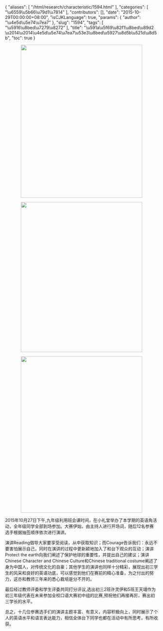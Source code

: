{
    "aliases": [
        "/html/research/characteristic/1594.html"
    ],
    "categories": [
        "\u6559\u5b66\u79d1\u7814"
    ],
    "contributors": [],
    "date": "2015-10-29T00:00:00+08:00",
    "isCJKLanguage": true,
    "params": {
        "author": "\u4e5d\u5e74\u7ea7"
    },
    "slug": "1594",
    "tags": [
        "\u5916\u8bed\u7279\u8272"
    ],
    "title": "\u591a\u5f69\u82f1\u8bed\u89d2                     \u2014\u2014\u4e5d\u5e74\u7ea7\u53e3\u8bed\u5927\u8d5b\u521d\u8d5b",
    "toc": true
}


<img
    src="https://cdn.tfls.online/mirror/full/017656ff5077381d5361fec0741b0637ec0d80e2.jpg"
    style="display:block;margin-left:auto;margin-right:auto;"
    decoding="async"
    fetchpriority="auto"
    loading="lazy"
    height="505"
    width="400"
/>





<img
    src="https://cdn.tfls.online/mirror/full/38d28cc317cff92b9580ede3c3cbd4ac318c5f48.jpg"
    style="display:block;margin-left:auto;margin-right:auto;"
    decoding="async"
    fetchpriority="auto"
    loading="lazy"
    height="495"
    width="400"
/>





<img
    src="https://cdn.tfls.online/mirror/full/0daf66ad3f65a52fca7669ce3f718de62420530d.jpg"
    style="display:block;margin-left:auto;margin-right:auto;"
    decoding="async"
    fetchpriority="auto"
    loading="lazy"
    height="516"
    width="400"
/>







2015年10月27日下午,九年级利用班会课时间，在小礼堂举办了本学期的英语角活动，全年级同学全部到场参加。大赛伊始，由主持人进行开场词，随后12名参赛选手根据抽签顺序依次进行演讲。




演讲Reading倡导大家要享受阅读，从中获取知识；而Courage告诉我们：永远不要害怕展示自己，同时在演讲的过程中更新颖地加入了和台下观众的互动；演讲Protect the earth向我们阐述了保护地球的重要性，并提出自己的建议；演讲Chinese Character and
Chinese Culture和Chinese traditional
costume阐述了身为中国人，对传统文化的自豪；其他学生的演讲也同样十分精彩，展现出初三学生的风采和良好的英语功底，可以感觉到他们在赛前的精心准备，为之付出的努力，这亦和教师三年来的悉心栽培是分不开的。




最后经过教师评委和学生评委共同打分评议,选出初三2班许灵伊和5班王天翊作为初三年级代表在未来参加全校口语大赛初中组的比赛,预祝他们再接再厉，赛出初三学长的水平。




总之，十几位参赛选手们的演讲主题丰富、有意义，内容积极向上，同时展示了个人的英语水平和语言表达能力，相信全体台下同学也都在活动中有所思考，有所收获。



